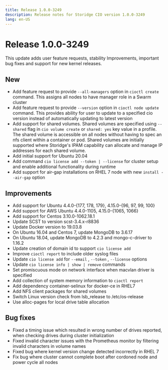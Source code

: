```yaml
---
title: Release 1.0.0-3249
description: Release notes for Storidge CIO version 1.0.0-3249
lang: en-US
---
```


# Release 1.0.0-3249
This update adds user feature requests, stability Improvements, important bug fixes and support for new kernel releases.

## New
- Add feature request to provide `--all-managers` option in `cioctl create` command. This assigns all nodes to have manager role in a Swarm cluster
- Add feature request to provide `--version` option in `cioctl node update` command. This provides ability for user to update to a specified cio version instead of automatically updating to latest version
- Add support for shared volumes. Shared volumes are specified using `--shared` flag in `cio volume create` or `shared: yes` key value in a profile. The shared volume is accessible on all nodes without having to spec an nfs client within a container or pod. Shared volumes are initially supported where Storidge's IPAM capability can allocate and manage IP addresses for each shared volume.
- Add initial support for Ubuntu 20.04
- Add command `cio license add --token | --license` for cluster setup and enable additional functionality during runtime
- Add support for air-gap installations on RHEL 7 node with new `install --air-gap` option

## Improvements
- Add support for Ubuntu 4.4.0-{177, 178, 179}, 4.15.0-{96, 97, 99, 100}
- Add support for AWS Ubuntu 4.4.0-1105, 4.15.0-{1065, 1066}
- Add support for Centos 3.10.0-1062.18.1
- Update SCST to version scst-3.4.x-r8836
- Update Docker version to 19.03.8
- On Ubuntu 16.04 and Centos 7, update MongoDB to 3.6.17
- On Ubuntu 18.04, update MongoDB to 4.2.3 and mongo-c-driver to 1.16.2
- Update creation of domain id to support `cio license add`
- Improve `cioctl report` to include older syslog files
- Update `cio license add` for `--email` ,  `--token` , `--license` options
- Update `cio license info | show | remove` commands
- Set promiscuous mode on network interface when macvlan driver is specified
- Add collection of system memory information to `cioctl report`
- Add dependency container-selinux for docker-ce in RHEL7
- Add NFS client packages for shared volumes
- Switch Linux version check from lsb_release to /etc/os-release
- Use alloc-pages for local drive table allocation

## Bug fixes
- Fixed a timing issue which resulted in wrong number of drives reported, when checking drives during cluster initialization
- Fixed invalid character issues with the Prometheus monitor by filtering invalid characters in volume names
- Fixed bug where kernel version change detected incorrectly in RHEL 7
- Fix bug where cluster cannot complete boot after cordoned node and power cycle all nodes

